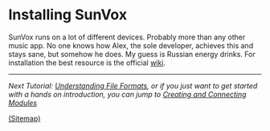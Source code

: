 # Installing SunVox

SunVox runs on a lot of different devices. Probably more than any other music app. No one knows how Alex, the sole developer, achieves this and stays sane, but somehow he does. My guess is Russian energy drinks. For installation the best resource is the official [wiki](http://www.warmplace.ru/wiki/doku.php?id=sunvox:manual_en#installing).

---

_Next Tutorial: [Understanding File Formats](../c--Understanding-File-Formats), or if you just want to get started with a hands on introduction, you can jump to [Creating and Connecting Modules](../../2--The-Module-Section/a--Creating-and-Connecting-Modules)_

[(Sitemap)](https://github.com/way-of-the-sunvox/Way-of-the-SunVox/blob/master/Sitemap.md)
